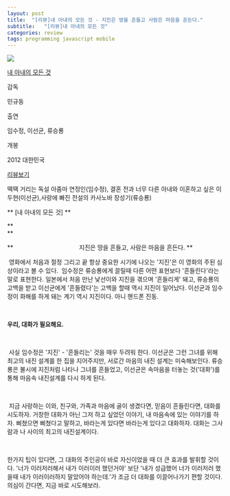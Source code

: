 ```yaml
---
layout: post
title:  "[리뷰]내 아내의 모든 것 - 지진은 땅을 흔들고 사람은 마음을 흔든다."
subtitle:   "[리뷰]내 아내의 모든 것"
categories: review
tags: programming javascript mobile
---
```

   

 

 

 

 

 

 

 

 

 

 [![](http://imgmovie.naver.com/mdi/mit150/0896/89606_P10_161836.jpg)](http://movie.naver.com/movie/bi/mi/basic.nhn?code=89606) 

 [ 내 아내의 모든 것 ](http://movie.naver.com/movie/bi/mi/basic.nhn?code=89606)

 

 감독 

 민규동 

 출연 

 임수정, 이선균, 류승룡 

 개봉 

 2012 대한민국 

 

  [리뷰보기](http://movie.naver.com/movie/bi/mi/review.nhn?code=89606)  

 

 

 

 

떽떽 거리는 독설 아줌마 연정인(임수정), 결혼 전과 너무 다른 아내와 이혼하고 싶은 이두현(이선균),사랑에 빠진 전설의 카사노바 장성기(류승룡) 

** [내 아내의 모든 것] **

**   
 **

 

 

 

 

 

 

**                                       지진은 땅을 흔들고, 사람은 마음을 흔든다. **

 영화에서 처음과 절정 그리고 끝 항상 중요한 시기에 나오는 '지진'은 이 영화의 주된 심상이라고 볼 수 있다.  임수정은 류승룡에게 끌릴때 다른 어떤 표현보다 '흔들린다'라는 말로 표현한다. 일본에서 처음 만난 낯선이와 지진을 겪으며 '흔들리게' 돼고, 류승룡의 고백을 받고 이선균에게 '흔들렸다'는 고백을 할때 역시 지진이 일어났다. 이선균과 임수정이 화해를 하게 돼는 계기 역시 지진이다. 아니 핸드폰 진동. 

   

 **우리, 대화가 필요해요.** 

   

  사실 임수정은 '지진' - '흔들리는' 것을 매우 두려워 한다. 이선균은 그런 그녀를 위해 최고의 내진 설계를 한 집을 지어주지만, 서로간 마음의 내진 설계는 미숙해보인다. 류승룡은 불시에 지진처럼 나타나 그녀를 흔들었고, 이선균은 속마음을 터놓는 것('대화')를 통해 마음속 내진설계를 다시 하게 된다. 

   

 지금 사랑하는 이와, 친구와, 가족과 마음에 골이 생겼다면, 믿음이 흔들린다면, 대화를 시도하자. 거창한 대화가 아닌 그저 하고 싶었던 이야기, 내 마음속에 있는 이야기를 하자. 삐쳤으면 삐쳤다고 말하고, 바라는게 있다면 바라는게 있다고 대화하자. 대화는 그사람과 나 사이의 최고의 내진설계이다. 

   

 한가지 팁이 있다면, 그 대화의 주인공이 바로 자신이었을 때 더 큰 효과를 발휘할 것이다. '너가 이러저러해서 내가 이러이러 했던거야' 보단 '내가 성급했어 너가 이러저러 했을때 내가 이러이러하지 말았어야 하는데.'가 조금 더 대화를 이끌어나가기 편할 것이다. 의심이 간다면, 지금 바로 시도해보라. 

 